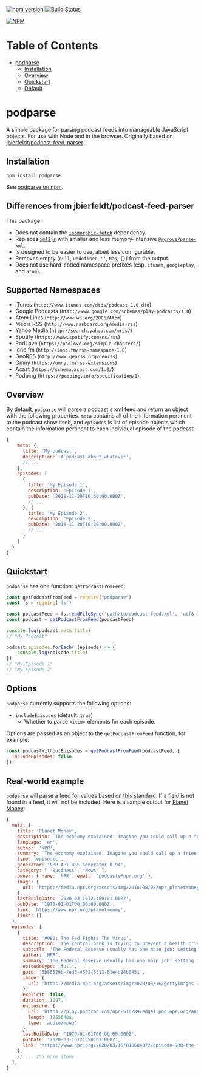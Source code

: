[![npm version](https://badge.fury.io/js/podparse.svg)](https://badge.fury.io/js/podparse)
[![Build Status](https://travis-ci.com/jbierfeldt/podcast-feed-parser.svg?branch=master)](https://travis-ci.com/jbierfeldt/podcast-feed-parser)

[![NPM](https://nodei.co/npm/podparse.png)](https://nodei.co/npm/podparse.png)

# Table of Contents

   * [podparse](#podparse)
      * [Installation](#installation)
      * [Overview](#overview)
      * [Quickstart](#quickstart)
      * [Default](#default)

# podparse

A simple package for parsing podcast feeds into manageable JavaScript objects. For use with Node and in the browser. Originally based on [jbierfeldt/podcast-feed-parser](https://github.com/jbierfeldt/podcast-feed-parser/).

## Installation

```
npm install podparse
```

See [podparse on npm](https://www.npmjs.com/package/podparse).

## Differences from jbierfeldt/podcast-feed-parser

This package:

* Does not contain the [`isomorphic-fetch`](https://github.com/matthew-andrews/isomorphic-fetch) dependency.
* Replaces [`xml2js`](https://github.com/Leonidas-from-XIV/node-xml2js) with smaller and less memory-intensive [`@rgrove/parse-xml`](https://github.com/rgrove/parse-xml).
* Is designed to be easier to use, albeit less configurable.
* Removes empty (`null`, `undefined`, `''`, `NaN`, `{}`) from the output.
* Does not use hard-coded namespace prefixes (esp. `itunes`, `googleplay`, and `atom`).

## Supported Namespaces

* iTunes (`http://www.itunes.com/dtds/podcast-1.0.dtd`)
* Google Podcasts (`http://www.google.com/schemas/play-podcasts/1.0`)
* Atom Links (`http://www.w3.org/2005/Atom`)
* Media RSS (`http://www.rssboard.org/media-rss`)
* Yahoo Media (`http://search.yahoo.com/mrss/`)
* Spotify (`https://www.spotify.com/ns/rss`)
* PodLove (`https://podlove.org/simple-chapters/`)
* Iono.fm (`http://iono.fm/rss-namespace-1.0`)
* GeoRSS (`http://www.georss.org/georss`)
* Omny (`https://omny.fm/rss-extensions`)
* Acast (`https://schema.acast.com/1.0/`)
* Podping (`https://podping.info/specification/1`)

## Overview

By default, `podparse` will parse a podcast's xml feed and return an object with the following properties. `meta` contains all of the information pertinent to the podcast show itself, and `episodes` is list of episode objects which contain the information pertinent to each individual episode of the podcast.

```js
{
    meta: {
      title: 'My podcast',
      description: 'A podcast about whatever',
      // ...
    },
    episodes: [
      {
        title: 'My Episode 1',
        description: 'Episode 1',
        pubDate: '2018-11-29T10:30:00.000Z',
        // ...
      }, {
        title: 'My Episode 2',
        description: 'Episode 2',
        pubDate: '2018-11-28T10:30:00.000Z',
        // ...
      }
    ]
  }
}
```

## Quickstart

`podparse` has one function: `getPodcastFromFeed`:

```js
const getPodcastFromFeed = require("podparse")
const fs = require('fs')

const podcastFeed = fs.readFileSync('path/to/podcast-feed.xml', 'utf8')
const podcast = getPodcastFromFeed(podcastFeed)

console.log(podcast.meta.title)
// "My Podcast"

podcast.episodes.forEach( (episode) => {
	console.log(episode.title)
})
// "My Episode 1"
// "My Episode 2"
```

## Options

`podparse` currently supports the following options:

* `includeEpisodes` (default: `true`)
  * Whether to parse `<item>` elements for each episode.

Options are passed as an object to the `getPodcastFromFeed` function, for example:

```js
const podcastWithoutEpisodes = getPodcastFromFeed(podcastFeed, {
  includeEpisodes: false
});
```

## Real-world example

`podparse` will parse a feed for values based on [this standard](https://github.com/simplepie/simplepie-ng/wiki/Spec:-iTunes-Podcast-RSS). If a field is not found in a feed, it will not be included. Here is a sample output for [Planet Money](https://www.npr.org/planetmoney):

```js
{
  meta: {
    title: 'Planet Money',
    description: `The economy explained. Imagine you could call up a friend and say, "Meet me at the bar and tell me what's going on with the economy." Now imagine that's actually a fun evening.`,
    language: 'en',
    author: 'NPR',
    summary: `The economy explained. Imagine you could call up a friend and say, "Meet me at the bar and tell me what's going on with the economy." Now imagine that's actually a fun evening.`,
    type: 'episodic',
    generator: 'NPR API RSS Generator 0.94',
    category: [ 'Business', 'News' ],
    owner: { name: 'NPR', email: 'podcasts@npr.org' },
    image: {
      url: 'https://media.npr.org/assets/img/2018/08/02/npr_planetmoney_podcasttile_sq-7b7fab0b52fd72826936c3dbe51cff94889797a0.jpg?s=1400'
    },
    lastBuildDate: '2020-03-16T21:50:01.000Z',
    pubDate: '1970-01-01T00:00:00.000Z',
    link: 'https://www.npr.org/planetmoney',
    links: []
  },
  episodes: [
    {
      title: '#980: The Fed Fights The Virus',
      description: 'The central bank is trying to prevent a health crisis from becoming a financial crisis. | Subscribe to our weekly newsletter <a href="https://www.npr.org/newsletter/money?utm_source=rss_feed_copy&utm_medium=podcast&utm_term=planet_money">here</a>.',
      subtitle: 'The Federal Reserve usually has one main job: setting interest rates. But in emergencies, another Fed job becomes more important: trying to prevent a financial crisis.',
      author: 'NPR',
      summary: 'The Federal Reserve usually has one main job: setting interest rates. But in emergencies, another Fed job becomes more important: trying to prevent a financial crisis.',
      episodeType: 'full',
      guid: '5b88529b-fed8-4562-8312-61e4b24b0451',
      image: {
        url: 'https://media.npr.org/assets/img/2020/03/16/gettyimages-1204924943-594x594_wide-60e13736df6bfcb9135f158ec2873956f134aef4.jpg?s=1400'
      },
      explicit: false,
      duration: 1097,
      enclosure: {
        url: 'https://play.podtrac.com/npr-510289/edge1.pod.npr.org/anon.npr-podcasts/podcast/npr/pmoney/2020/03/20200316_pmoney_pmpod980-e086b0be-e27c-44eb-a088-d76e3104fb20.mp3?awCollectionId=510289&amp;awEpisodeId=816684372&amp;orgId=1&amp;topicId=1017&amp;aggIds=812054919&amp;d=1097&amp;p=510289&amp;story=816684372&amp;t=podcast&amp;e=816684372&amp;size=17556408&amp;ft=pod&amp;f=510289',
        length: 17556408,
        type: 'audio/mpeg'
      },
      lastBuildDate: '1970-01-01T00:00:00.000Z',
      pubDate: '2020-03-16T21:50:01.000Z',
      link: 'https://www.npr.org/2020/03/16/816684372/episode-980-the-fed-fights-the-virus'
    },
    // ... 255 more items
  ],
}
```
